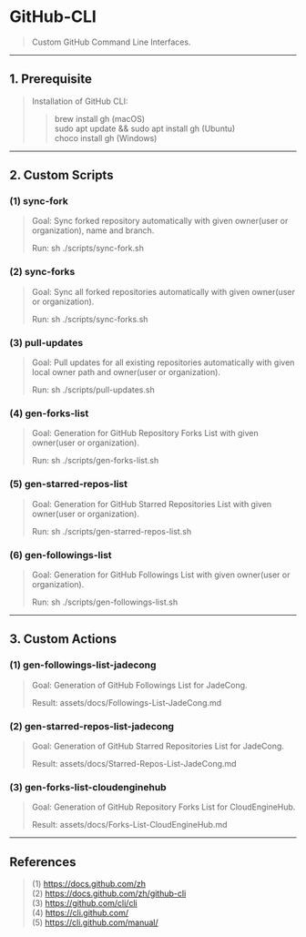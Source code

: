 # GitHub-CLI

> Custom GitHub Command Line Interfaces.

---

## 1. Prerequisite

> Installation of GitHub CLI: 
>> brew install gh (macOS)<br>
>> sudo apt update && sudo apt install gh (Ubuntu)<br>
>> choco install gh (Windows)<br>

---

## 2. Custom Scripts

### (1) sync-fork

> Goal: Sync forked repository automatically with given owner(user or organization), name and branch.
> 
> Run: sh ./scripts/sync-fork.sh

### (2) sync-forks

> Goal: Sync all forked repositories automatically with given owner(user or organization).
> 
> Run: sh ./scripts/sync-forks.sh

### (3) pull-updates

> Goal: Pull updates for all existing repositories automatically with given local owner path and owner(user or organization).
> 
> Run: sh ./scripts/pull-updates.sh

### (4) gen-forks-list

> Goal: Generation for GitHub Repository Forks List with given owner(user or organization).
>
> Run: sh ./scripts/gen-forks-list.sh

### (5) gen-starred-repos-list

> Goal: Generation for GitHub Starred Repositories List with given owner(user or organization).
>
> Run: sh ./scripts/gen-starred-repos-list.sh

### (6) gen-followings-list

> Goal: Generation for GitHub Followings List with given owner(user or organization).
>
> Run: sh ./scripts/gen-followings-list.sh

---

## 3. Custom Actions

### (1) gen-followings-list-jadecong

> Goal: Generation of GitHub Followings List for JadeCong.
>
> Result: assets/docs/Followings-List-JadeCong.md

### (2) gen-starred-repos-list-jadecong

> Goal: Generation of GitHub Starred Repositories List for JadeCong.
>
> Result: assets/docs/Starred-Repos-List-JadeCong.md

### (3) gen-forks-list-cloudenginehub

> Goal: Generation of GitHub Repository Forks List for CloudEngineHub.
> 
> Result: assets/docs/Forks-List-CloudEngineHub.md

---

## References

> (1) https://docs.github.com/zh<br>
> (2) https://docs.github.com/zh/github-cli<br>
> (3) https://github.com/cli/cli<br>
> (4) https://cli.github.com/<br>
> (5) https://cli.github.com/manual/<br>
